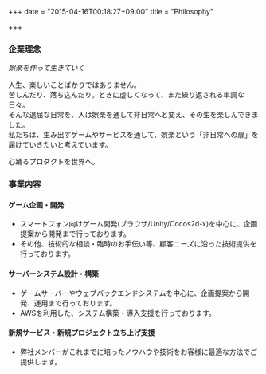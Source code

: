 +++
date = "2015-04-16T00:18:27+09:00"
title = "Philosophy"

+++

### 企業理念

*娯楽を作って生きていく*

人生、楽しいことばかりではありません。  
苦しんだり、落ち込んだり。ときに虚しくなって、また繰り返される単調な日々。  
そんな退屈な日常を、人は娯楽を通して非日常へと変え、その生を楽しんできました。  
私たちは、生み出すゲームやサービスを通して、娯楽という「非日常への扉」を届けていきたいと考えています。

心踊るプロダクトを世界へ。

### 事業内容

#### ゲーム企画・開発

* スマートフォン向けゲーム開発(ブラウザ/Unity/Cocos2d-x)を中心に、企画提案から開発まで行っております。
* その他、技術的な相談・臨時のお手伝い等、顧客ニーズに沿った技術提供を行っております。

#### サーバーシステム設計・構築

* ゲームサーバーやウェブバックエンドシステムを中心に、企画提案から開発、運用まで行っております。
* AWSを利用した、システム構築・導入支援を行っております。

#### 新規サービス・新規プロジェクト立ち上げ支援 

* 弊社メンバーがこれまでに培ったノウハウや技術をお客様に最適な方法でご提供します。
